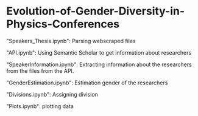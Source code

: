 # Evolution-of-Gender-Diversity-in-Physics-Conferences


"Speakers_Thesis.ipynb": Parsing webscraped files 

"API.ipynb": Using Semantic Scholar to get information about researchers

"SpeakerInformation.ipynb": Extracting information about the researchers from the files from the API. 

"GenderEstimation.ipynb": Estimation gender of the researchers

"Divisions.ipynb": Assigning division

"Plots.ipynb": plotting data
